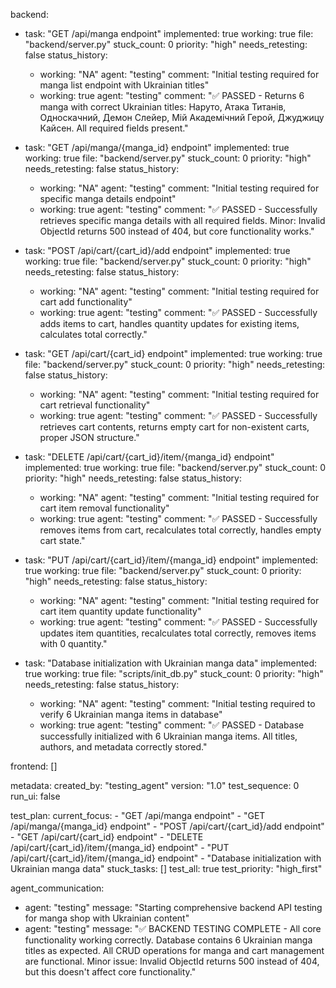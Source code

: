 backend:
  - task: "GET /api/manga endpoint"
    implemented: true
    working: true
    file: "backend/server.py"
    stuck_count: 0
    priority: "high"
    needs_retesting: false
    status_history:
      - working: "NA"
        agent: "testing"
        comment: "Initial testing required for manga list endpoint with Ukrainian titles"
      - working: true
        agent: "testing"
        comment: "✅ PASSED - Returns 6 manga with correct Ukrainian titles: Наруто, Атака Титанів, Односкачний, Демон Слейер, Мій Академічний Герой, Джуджицу Кайсен. All required fields present."

  - task: "GET /api/manga/{manga_id} endpoint"
    implemented: true
    working: true
    file: "backend/server.py"
    stuck_count: 0
    priority: "high"
    needs_retesting: false
    status_history:
      - working: "NA"
        agent: "testing"
        comment: "Initial testing required for specific manga details endpoint"
      - working: true
        agent: "testing"
        comment: "✅ PASSED - Successfully retrieves specific manga details with all required fields. Minor: Invalid ObjectId returns 500 instead of 404, but core functionality works."

  - task: "POST /api/cart/{cart_id}/add endpoint"
    implemented: true
    working: true
    file: "backend/server.py"
    stuck_count: 0
    priority: "high"
    needs_retesting: false
    status_history:
      - working: "NA"
        agent: "testing"
        comment: "Initial testing required for cart add functionality"
      - working: true
        agent: "testing"
        comment: "✅ PASSED - Successfully adds items to cart, handles quantity updates for existing items, calculates total correctly."

  - task: "GET /api/cart/{cart_id} endpoint"
    implemented: true
    working: true
    file: "backend/server.py"
    stuck_count: 0
    priority: "high"
    needs_retesting: false
    status_history:
      - working: "NA"
        agent: "testing"
        comment: "Initial testing required for cart retrieval functionality"
      - working: true
        agent: "testing"
        comment: "✅ PASSED - Successfully retrieves cart contents, returns empty cart for non-existent carts, proper JSON structure."

  - task: "DELETE /api/cart/{cart_id}/item/{manga_id} endpoint"
    implemented: true
    working: true
    file: "backend/server.py"
    stuck_count: 0
    priority: "high"
    needs_retesting: false
    status_history:
      - working: "NA"
        agent: "testing"
        comment: "Initial testing required for cart item removal functionality"
      - working: true
        agent: "testing"
        comment: "✅ PASSED - Successfully removes items from cart, recalculates total correctly, handles empty cart state."

  - task: "PUT /api/cart/{cart_id}/item/{manga_id} endpoint"
    implemented: true
    working: true
    file: "backend/server.py"
    stuck_count: 0
    priority: "high"
    needs_retesting: false
    status_history:
      - working: "NA"
        agent: "testing"
        comment: "Initial testing required for cart item quantity update functionality"
      - working: true
        agent: "testing"
        comment: "✅ PASSED - Successfully updates item quantities, recalculates total correctly, removes items with 0 quantity."

  - task: "Database initialization with Ukrainian manga data"
    implemented: true
    working: true
    file: "scripts/init_db.py"
    stuck_count: 0
    priority: "high"
    needs_retesting: false
    status_history:
      - working: "NA"
        agent: "testing"
        comment: "Initial testing required to verify 6 Ukrainian manga items in database"
      - working: true
        agent: "testing"
        comment: "✅ PASSED - Database successfully initialized with 6 Ukrainian manga items. All titles, authors, and metadata correctly stored."

frontend: []

metadata:
  created_by: "testing_agent"
  version: "1.0"
  test_sequence: 0
  run_ui: false

test_plan:
  current_focus:
    - "GET /api/manga endpoint"
    - "GET /api/manga/{manga_id} endpoint"
    - "POST /api/cart/{cart_id}/add endpoint"
    - "GET /api/cart/{cart_id} endpoint"
    - "DELETE /api/cart/{cart_id}/item/{manga_id} endpoint"
    - "PUT /api/cart/{cart_id}/item/{manga_id} endpoint"
    - "Database initialization with Ukrainian manga data"
  stuck_tasks: []
  test_all: true
  test_priority: "high_first"

agent_communication:
  - agent: "testing"
    message: "Starting comprehensive backend API testing for manga shop with Ukrainian content"
  - agent: "testing"
    message: "✅ BACKEND TESTING COMPLETE - All core functionality working correctly. Database contains 6 Ukrainian manga titles as expected. All CRUD operations for manga and cart management are functional. Minor issue: Invalid ObjectId returns 500 instead of 404, but this doesn't affect core functionality."
